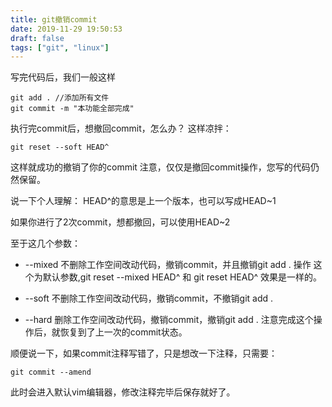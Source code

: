 ```yaml
---
title: git撤销commit
date: 2019-11-29 19:50:53
draft: false
tags: ["git", "linux"]
---
```


写完代码后，我们一般这样
```shell
git add . //添加所有文件
git commit -m "本功能全部完成"
```
执行完commit后，想撤回commit，怎么办？
这样凉拌：
```shell
git reset --soft HEAD^
```
这样就成功的撤销了你的commit
注意，仅仅是撤回commit操作，您写的代码仍然保留。


说一下个人理解：
HEAD^的意思是上一个版本，也可以写成HEAD~1

如果你进行了2次commit，想都撤回，可以使用HEAD~2

至于这几个参数：

* --mixed
不删除工作空间改动代码，撤销commit，并且撤销git add . 操作
这个为默认参数,git reset --mixed HEAD^ 和 git reset HEAD^ 效果是一样的。

* --soft
不删除工作空间改动代码，撤销commit，不撤销git add . 

* --hard
删除工作空间改动代码，撤销commit，撤销git add . 
注意完成这个操作后，就恢复到了上一次的commit状态。


顺便说一下，如果commit注释写错了，只是想改一下注释，只需要：
```shell
git commit --amend
```
此时会进入默认vim编辑器，修改注释完毕后保存就好了。